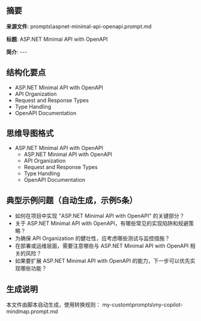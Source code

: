 ## 摘要

**来源文件**: prompts\aspnet-minimal-api-openapi.prompt.md

**标题**: ASP.NET Minimal API with OpenAPI

**简介**: ---

## 结构化要点

- ASP.NET Minimal API with OpenAPI
- API Organization
- Request and Response Types
- Type Handling
- OpenAPI Documentation

## 思维导图格式

- ASP.NET Minimal API with OpenAPI
  - ASP.NET Minimal API with OpenAPI
  - API Organization
  - Request and Response Types
  - Type Handling
  - OpenAPI Documentation

## 典型示例问题（自动生成，示例5条）

- 如何在项目中实现 "ASP.NET Minimal API with OpenAPI" 的关键部分？
- 关于 ASP.NET Minimal API with OpenAPI，有哪些常见的实现陷阱和规避策略？
- 为确保 API Organization 的健壮性，应考虑哪些测试与监控措施？
- 在部署或运维层面，需要注意哪些与 ASP.NET Minimal API with OpenAPI 相关的风险？
- 如果要扩展 ASP.NET Minimal API with OpenAPI 的能力，下一步可以优先实现哪些功能？

## 生成说明

本文件由脚本自动生成，使用转换规则： my-custom\prompts\my-copilot-mindmap.prompt.md
